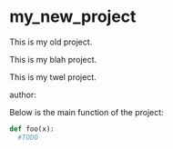 # my_new_project


	
This is my old project.

This is my blah project.

This is my twel project.



author:

Below is the main function of the project: 

```python
def foo(x):
  #TODO
```


